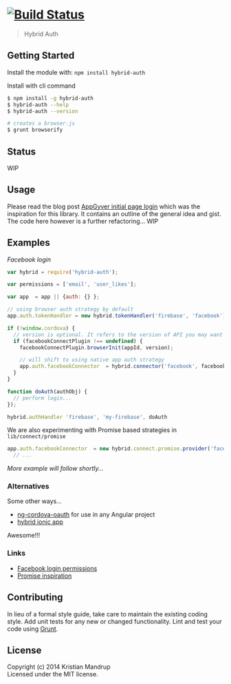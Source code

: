#  [![Build Status](https://secure.travis-ci.org/kristianmandrup/hybrid-auth.png?branch=master)](http://travis-ci.org/kristianmandrup/hybrid-auth)

> Hybrid Auth

## Getting Started

Install the module with: `npm install hybrid-auth`

Install with cli command

```sh
$ npm install -g hybrid-auth
$ hybrid-auth --help
$ hybrid-auth --version
```


```sh
# creates a browser.js
$ grunt browserify
```

## Status

WIP

## Usage

Please read the blog post [AppGyver initial page login](http://infomatrix-blog.herokuapp.com/post/appgyver-initial-page-login)
which was the inspiration for this library. It contains an outline of the general idea and gist.
The code here however is a further refactoring... WIP

## Examples

*Facebook login*

```js
var hybrid = require('hybrid-auth');

var permissions = ['email', 'user_likes'];

var app  = app || {auth: {} };

// using browser auth strategy by default
app.auth.tokenHandler = new hybrid.tokenHandler('firebase', 'facebook')

if (!window.cordova) {
  // version is optional. It refers to the version of API you may want to use.
  if (facebookConnectPlugin !== undefined) {
    facebookConnectPlugin.browserInit(appId, version);

    // will shift to using native app auth strategy
    app.auth.facebookConnector  = hybrid.connector('facebook', facebookConnectPlugin, tokenHandler, {permission: permissions})
  }
}

function doAuth(authObj) {
  // perform login...
});

hybrid.authHandler 'firebase', 'my-firebase', doAuth
```

We are also experimenting with Promise based strategies in `lib/connect/promise`

```js
app.auth.facebookConnector  = new hybrid.connect.promise.provider('facebook').then (token) ->
  // ...
```

_More example will follow shortly..._

### Alternatives

Some other ways...

- [ng-cordova-oauth](https://github.com/nraboy/ng-cordova-oauth) for use in any Angular project
- [hybrid ionic app](https://github.com/malikov/Authenticate.me-client-cordova-ionic)

Awesome!!!

### Links

- [Facebook login permissions](https://developers.facebook.com/docs/facebook-login/permissions/v2.2)
- [Promise inspiration](https://github.com/poetic/ember-cli-cordova-auth/blob/master/app)

## Contributing

In lieu of a formal style guide, take care to maintain the existing coding style.
Add unit tests for any new or changed functionality.
Lint and test your code using [Grunt](http://gruntjs.com).

## License

Copyright (c) 2014 Kristian Mandrup  
Licensed under the MIT license.
